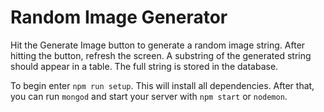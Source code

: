 # Random Image Generator

Hit the Generate Image button to generate a random image string. After hitting the button, refresh the screen. A substring of the generated string should appear in a table. The full string is stored in the database. 


To begin enter `npm run setup`.  This will install all dependencies.
After that, you can run `mongod` and start your server with `npm start` or `nodemon`.
